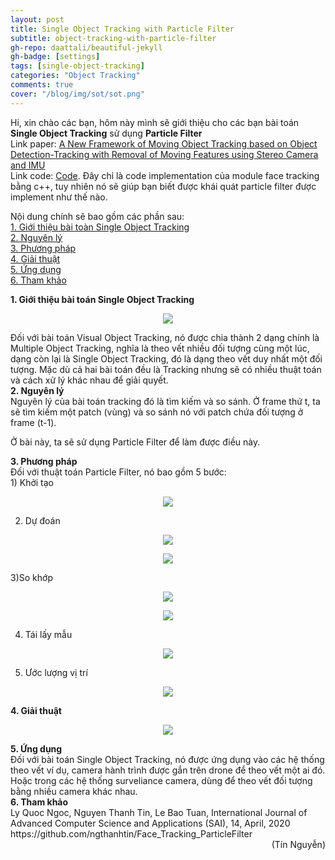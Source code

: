 ```yaml
---
layout: post
title: Single Object Tracking with Particle Filter
subtitle: object-tracking-with-particle-filter
gh-repo: daattali/beautiful-jekyll
gh-badge: [settings]
tags: [single-object-tracking]
categories: "Object Tracking"
comments: true
cover: "/blog/img/sot/sot.png"
---
```

Hi, xin chào các bạn, hôm này mình sẽ giới thiệu cho các bạn bài toán <b>Single Object Tracking</b> sử dụng <b>Particle Filter</b><br/>
Link paper: [A New Framework of Moving Object Tracking based on Object Detection-Tracking with Removal of Moving Features using Stereo Camera and IMU](https://thesai.org/Downloads/Volume11No4/Paper_6-A_New_Framework_of_Moving_Object_Tracking.pdf)<br/>
Link code: [Code](https://github.com/ngthanhtin/Face_Tracking_ParticleFilter). Đây chỉ là code implementation của module face tracking bằng c++, tuy nhiên nó sẽ giúp bạn biết được khái quát particle filter được implement như thế nào.

Nội dung chính sẽ bao gồm các phần sau:<br/>
<a href="#1. Giới thiệu bài toán Single Object Tracking">1. Giới thiệu bài toàn Single Object Tracking</a> <br/>
<a href="#2. Nguyên lý">2. Nguyên lý</a> <br/>
<a href="#3. Phương pháp">3. Phương pháp</a> <br/>
<a href="#4. Giải thuật">4. Giải thuật</a> <br/>
<a href="#5. Ứng dụng">5. Ứng dụng</a> <br/>
<a href="#6. Tham khảo">6. Tham khảo</a> <br/>

<section id="1. Giới thiệu bài toán Single Object Tracking">
<b>1. Giới thiệu bài toán Single Object Tracking</b>
</section>
<p align="center">
  <img src="/blog/img/sot/sot.png">
</p>
Đối với bài toán Visual Object Tracking, nó được chia thành 2 dạng chính là Multiple Object Tracking, nghĩa là theo vết nhiều đối tượng cùng một lúc, dạng còn lại là Single Object Tracking, đó là dạng theo vết duy nhất một đối tượng. Mặc dù cả hai bài toán đều là Tracking nhưng sẽ có nhiều thuật toán và cách xử lý khác nhau để giải quyết.

<section id="2. Nguyên lý">
<b>2. Nguyên lý</b>
</section>
Nguyên lý của bài toán tracking đó là tìm kiếm và so sánh. Ở frame thứ t, ta sẽ tìm kiếm một patch (vùng) và so sánh nó với patch chứa đối tượng ở frame (t-1).

Ở bài này, ta sẽ sử dụng Particle Filter để làm được điều này.

<section id="3. Phương pháp">
<b>3. Phương pháp</b>
</section>
Đối với thuật toán Particle Filter, nó bao gồm 5 bước: <br/>
1) Khởi tạo<br/>
<p align="center">
  <img src="/blog/img/sot/init.png">
</p>

2) Dự đoán<br/>
<p align="center">
  <img src="/blog/img/sot/predict.png">
</p>

<p align="center">
  <img src="/blog/img/sot/predict2.png">
</p>

3)So khớp<br/>
<p align="center">
  <img src="/blog/img/sot/matching.png">
</p>

<p align="center">
  <img src="/blog/img/sot/matching2.png">
</p>

4) Tái lấy mẫu<br/>
<p align="center">
  <img src="/blog/img/sot/resampling.png">
</p>

5) Ước lượng vị trí<br/>
<p align="center">
  <img src="/blog/img/sot/estimate.png">
</p>


<section id="4. Giải thuật">
<b>4. Giải thuật</b>
</section>
<p align="center">
  <img src="/blog/img/sot/algorithm.png">
</p>

<section id="5. Ứng dụng">
<b>5. Ứng dụng</b>
</section>
Đối với bài toán Single Object Tracking, nó được ứng dụng vào các hệ thống theo vết ví dụ, camera hành trình được gắn trên drone để theo vết một ai đó. Hoặc trong các hệ thống surveliance camera, dùng để theo vết đối tượng bằng nhiều camera khác nhau.


<section id="6. Tham khảo">
<b>6. Tham khảo</b>
</section>
Ly Quoc Ngoc, Nguyen Thanh Tin, Le Bao Tuan, International Journal of Advanced Computer Science and Applications (SAI), 14, April, 2020
https://github.com/ngthanhtin/Face_Tracking_ParticleFilter

<div style="text-align: right"> (Tín Nguyễn) </div>